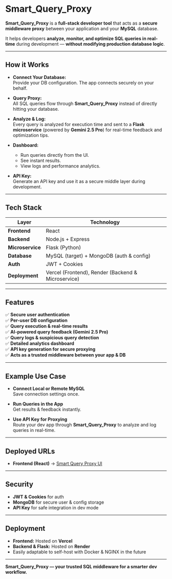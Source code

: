 # Smart_Query_Proxy

**Smart_Query_Proxy** is a **full-stack developer tool** that acts as a **secure middleware proxy** between your application and your **MySQL** database.

It helps developers **analyze, monitor, and optimize SQL queries in real-time** during development — **without modifying production database logic**.

---

## How it Works

- **Connect Your Database:**  
  Provide your DB configuration. The app connects securely on your behalf.

- **Query Proxy:**  
  All SQL queries flow through **Smart_Query_Proxy** instead of directly hitting your database.

- **Analyze & Log:**  
  Every query is analyzed for execution time and sent to a **Flask microservice** (powered by **Gemini 2.5 Pro**) for real-time feedback and optimization tips.

- **Dashboard:**  
  - Run queries directly from the UI.
  - See instant results.
  - View logs and performance analytics.

- **API Key:**  
  Generate an API key and use it as a secure middle layer during development.

---

## Tech Stack

| Layer | Technology |
|-------|-------------|
| **Frontend** | React |
| **Backend** | Node.js + Express |
| **Microservice** | Flask (Python) |
| **Database** | MySQL (target) + MongoDB (auth & config) |
| **Auth** | JWT + Cookies |
| **Deployment** | Vercel (Frontend), Render (Backend & Microservice) |

---

## Features

✅ **Secure user authentication**  
✅ **Per-user DB configuration**  
✅ **Query execution & real-time results**  
✅ **AI-powered query feedback (Gemini 2.5 Pro)**  
✅ **Query logs & suspicious query detection**  
✅ **Detailed analytics dashboard**  
✅ **API key generation for secure proxying**  
✅ **Acts as a trusted middleware between your app & DB**

---

## Example Use Case

- **Connect Local or Remote MySQL**  
  Save connection settings once.

- **Run Queries in the App**  
  Get results & feedback instantly.

- **Use API Key for Proxying**  
  Route your dev app through **Smart_Query_Proxy** to analyze and log queries in real-time.

---

## Deployed URLs

- **Frontend (React)** → [Smart Query Proxy UI](https://smart-query-proxy.vercel.app)


---

## Security

- **JWT & Cookies** for auth  
- **MongoDB** for secure user & config storage  
- **API Key** for safe integration in dev mode

---

## Deployment

- **Frontend:** Hosted on **Vercel**
- **Backend & Flask:** Hosted on **Render**
- Easily adaptable to self-host with Docker & NGINX in the future



---

**Smart_Query_Proxy — your trusted SQL middleware for a smarter dev workflow.**
